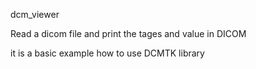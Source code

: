 dcm_viewer

Read a dicom file and print the tages and value in DICOM

it is a basic example how to use DCMTK library

 
